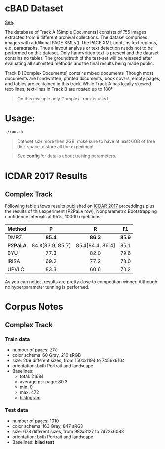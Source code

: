 cBAD Dataset
============
[See](https://scriptnet.iit.demokritos.gr/competitions/5/1/).

The database of Track A [Simple Documents] consists of 755 images extracted from 9 different archival collections. The dataset comprises images with additional PAGE XMLs [1](http://www.primaresearch.org/tools). The PAGE XML contains text regions, e.g. paragraphs. Thus a layout analysis or text detection needs not to be performed on this dataset. Only handwritten text is present and the dataset contains no tables. The groundtruth of the test-set will be released after evaluating all submitted methods and the final results being made public.

Track B [Complex Documents] contains mixed documents. Though most documents are handwritten, printed documents, book covers, empty pages, and tables are contained in this track. While Track A has locally skewed text-lines, text-lines in Track B are rotated up to 180°

> On this example only Complex Track is used.


Usage:
======
```bash
./run.sh
```

> Dataset size more then 2GB, make sure to have at least 6GB of free disk space to store all the experiment. 

> See [config](config.txt) for details about training parameters.

ICDAR 2017 Results
==================

## Complex Track

Following table shows results published on [ICDAR 2017](http://u-pat.org/ICDAR2017/index.php) proceddings 
plus the results of this experiment (P2PaLA row), Nonparametric Bootstrapping confidence intervals at 95%, 10000 repetitions.

|  Method  |  P   |  R   |  F1  | 
|:---------|:----:|:----:|:----:|
|  DMRZ    | **85.4** | **86.3** | **85.9** |
|  **P2PaLA**  | 84.8[83.9, 85.7] | 85.4[84.4, 86.4] | 85.1 |
|  BYU     | 77.3 | 82.0 | 79.6 |
|  IRISA   | 69.2 | 77.2 | 73.0 |
|  UPVLC   | 83.3 | 60.6 | 70.2 |

As you can notice, results are pretty close to competition winner. Although no 
hyperparameter tunning is performed.

Corpus Notes
============

## Complex Track

### Train data

* number of pages: 270
* color schema: 60 Gray, 210 sRGB
* size: 209 different sizes, from 1504x1194 to 7456x6104
* orientation: both Portrait and landscape
* Baselines:
  - total: 21684
  - average per page: 80.3
  - min: 0
  - max: 472
  - [histogram](./imgs/train_data_baseline_histogram.png)

### Test data

* number of pages: 1010
* color schema: 163 Gray, 847 sRGB
* size: 678 different sizes, from 982x3127 to 7472x6088
* orientation: both Portrait and landscape
* Baselines: **blind test**
